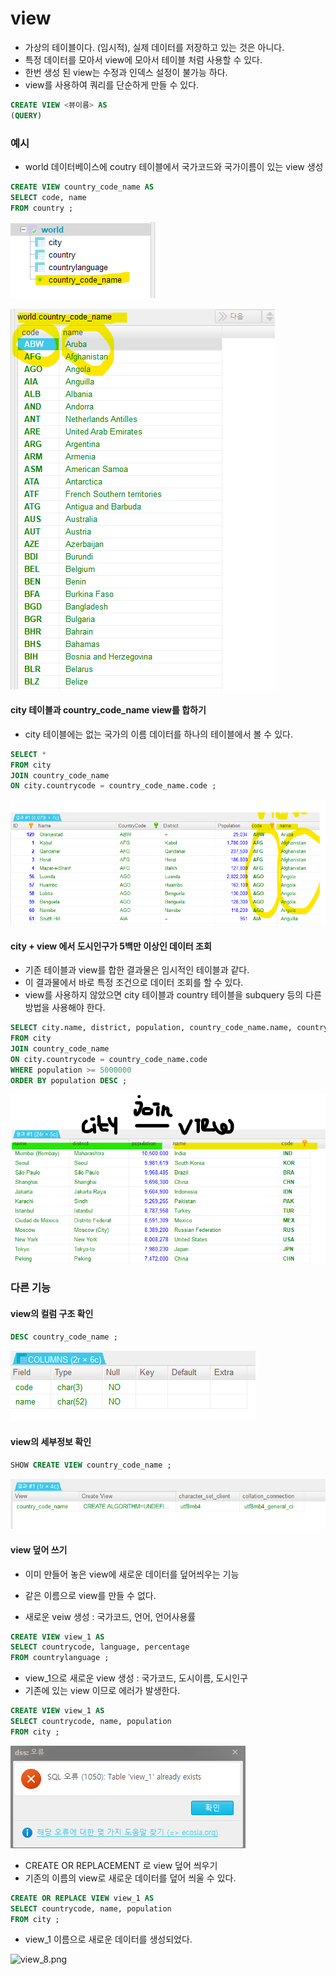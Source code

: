 # view
- 가상의 테이블이다. (임시적), 실제 데이터를 저장하고 있는 것은 아니다.
- 특정 데이터를 모아서 view에 모아서 테이블 처럼 사용할 수 있다.
- 한번 생성 된 view는 수정과 인덱스 설정이 불가능 하다.
- view를 사용하여 쿼리를 단순하게 만들 수 있다. 

```sql
CREATE VIEW <뷰이름> AS
(QUERY)
```

### 예시
- world 데이터베이스에 coutry 테이블에서 국가코드와 국가이름이 있는 view 생성

```sql
CREATE VIEW country_code_name AS
SELECT code, name
FROM country ;
```
![view_1.png](./images/view_1.png)

![view_2.png](./images/view_2.png)

#### city 테이블과 country_code_name view를 합하기
- city 테이블에는 없는 국가의 이름 데이터를 하나의 테이블에서 볼 수 있다.

```sql
SELECT *
FROM city
JOIN country_code_name
ON city.countrycode = country_code_name.code ; 
```

![view_3.png](./images/view_3.png)


#### city + view 에서 도시인구가 5백만 이상인 데이터 조회
- 기존 테이블과 view를 합한 결과물은 임시적인 테이블과 같다.
- 이 결과물에서 바로 특정 조건으로 데이터 조회를 할 수 있다.
- view를 사용하지 않았으면 city 테이블과 country 테이블을 subquery 등의 다른 방법을 사용해야 한다.

```sql
SELECT city.name, district, population, country_code_name.name, country_code_name.code
FROM city
JOIN country_code_name
ON city.countrycode = country_code_name.code
WHERE population >= 5000000
ORDER BY population DESC ;
```

![view_4.png](./images/view_4.png)


### 다른 기능

#### view의 컬럼 구조 확인

```sql
DESC country_code_name ; 
```

![view_5.png](./images/view_5.png)

#### view의 세부정보 확인

```sql
SHOW CREATE VIEW country_code_name ; 
```

![view_6.png](./images/view_6.png)

#### view 덮어 쓰기
- 이미 만들어 놓은 view에 새로운 데이터를 덮어씌우는 기능
- 같은 이름으로 view를 만들 수 없다. 

- 새로운 veiw 생성 : 국가코드, 언어, 언어사용률

```sql
CREATE VIEW view_1 AS
SELECT countrycode, language, percentage
FROM countrylanguage ;
```

- view_1으로 새로운 view 생성 : 국가코드, 도시이름, 도시인구
- 기존에 있는 view 이므로 에러가 발생한다.

```sql
CREATE VIEW view_1 AS
SELECT countrycode, name, population
FROM city ;
```

![view_7.png](./images/view_7.png)

- CREATE OR REPLACEMENT 로 view 덮어 씌우기
- 기존의 이름의 view로 새로운 데이터를 덮어 씌울 수 있다. 

```sql
CREATE OR REPLACE VIEW view_1 AS
SELECT countrycode, name, population
FROM city ;
```

- view_1 이름으로 새로운 데이터를 생성되었다.

![view_8.png](./imgaes/view_8.png)

